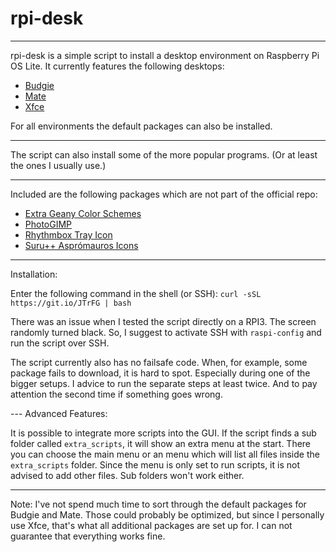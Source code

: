 # rpi-desk
---

rpi-desk is a simple script to install a desktop environment on Raspberry Pi OS Lite.
It currently features the following desktops:

- [Budgie](https://getsol.us)
- [Mate](https://mate-desktop.org)
- [Xfce](https://xfce.org)

For all environments the default packages can also be installed.

---

The script can also install some of the more popular programs.
(Or at least the ones I usually use.)

---

Included are the following packages which are not part of the official repo:

- [Extra Geany Color Schemes](https://github.com/geany/geany-themes/)
- [PhotoGIMP](https://github.com/Diolinux/PhotoGIMP/)
- [Rhythmbox Tray Icon](https://github.com/mendhak/rhythmbox-tray-icon/)
- [Suru++ Asprómauros Icons](https://github.com/gusbemacbe/suru-plus-aspromauros/)

---

Installation:

Enter the following command in the shell (or SSH):
`curl -sSL https://git.io/JTrFG | bash`

There was an issue when I tested the script directly on a RPI3. The screen randomly turned black.
So, I suggest to activate SSH with `raspi-config` and run the script over SSH.

The script currently also has no failsafe code. When, for example, some package fails to download,
it is hard to spot. Especially during one of the bigger setups. I advice to run the separate steps
at least twice. And to pay attention the second time if something goes wrong.


--- Advanced Features:

It is possible to integrate more scripts into the GUI.
If the script finds a sub folder called `extra_scripts`, it will show an extra menu at the start.
There you can choose the main menu or an menu which will list all files inside the `extra_scripts`
folder. Since the menu is only set to run scripts, it is not advised to add other files.
Sub folders won't work either.
  
---

Note: I've not spend much time to sort through the default packages for Budgie and Mate.
Those could probably be optimized, but since I personally use Xfce, that's what all additional
packages are set up for. I can not guarantee that everything works fine.
